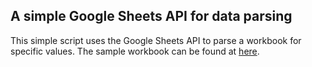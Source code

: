 ## A simple Google Sheets API for data parsing

This simple script uses the Google Sheets API to parse a workbook for specific values. The sample workbook can be found at [here](https://docs.google.com/spreadsheets/d/1BxiMVs0XRA5nFMdKvBdBZjgmUUqptlbs74OgvE2upms/edit#gid=0).
